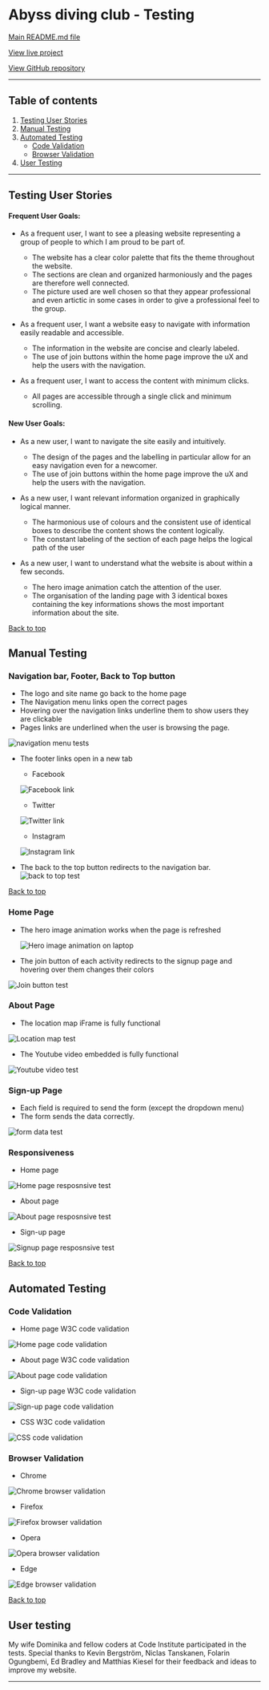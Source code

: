 # Abyss diving club - Testing 

[Main README.md file](/README.md)

[View live project](https://ludovicleguen.github.io/Abyss-Dive-Club/)

[View GitHub repository](https://github.com/LudovicLeGuen/Abyss-Dive-Club)

***
## Table of contents
1. [Testing User Stories](#Testing-User-Stories)
2. [Manual Testing](#Manual-Testing)
3. [Automated Testing](#Automated-Testing) 
     - [Code Validation](#Code-Validation)
     - [Browser Validation](#Browser-Validation)
4. [User Testing](#User-Testing)


***

## Testing User Stories
#### Frequent User Goals:
* As a frequent user, I want to see a pleasing website representing a group of people to which I am proud to be part of.
     * The website has a clear color palette that fits the theme throughout the website.
     * The sections are clean and organized harmoniously and the pages are therefore well connected.
     * The picture used are well chosen so that they appear professional and even artictic in some cases in order to give a professional feel to the group.

* As a frequent user, I want a website easy to navigate with information easily readable and accessible.
     * The information in the website are concise and clearly labeled.
     * The use of join buttons within the home page improve the uX and help the users with the navigation.
     
* As a frequent user, I want to access the content with minimum clicks.
     * All pages are accessible through a single click and minimum scrolling.

#### New User Goals:
* As a new user, I want to navigate the site easily and intuitively.
     * The design of the pages and the labelling in particular allow for an easy navigation even for a newcomer.
     * The use of join buttons within the home page improve the uX and help the users with the navigation.

* As a new user, I want relevant information organized in graphically logical manner.
     * The harmonious use of colours and the consistent use of identical boxes to describe the content shows the content logically.
     * The constant labeling of the section of each page helps the logical path of the user

* As a new user, I want to understand what the website is about within a few seconds.
     * The hero image animation catch the attention of the user.
     * The organisation of the landing page with 3 identical boxes containing the key informations shows the most important information about the site.

[Back to top](#Abyss-diving-club---Testing)
## Manual Testing
### Navigation bar, Footer, Back to Top button
* The logo and site name go back to the home page
* The Navigation menu links open the correct pages
* Hovering over the navigation links underline them to show users they are clickable
* Pages links are underlined when the user is browsing the page.

![navigation menu tests](assets/testing-files/navigation-bar/nav%20bar.gif)

* The footer links open in a new tab
     * Facebook 

     ![Facebook link](assets/testing-files/footer/facebook.gif)
 
     * Twitter  

     ![Twitter link](assets/testing-files/footer/twitter.gif)

     * Instagram  

     ![Instagram link](assets/testing-files/footer/instagram.gif)   

* The back to the top button redirects to the navigation bar.
![back to top test](assets/testing-files/homepage/back%20to%20top.gif) 

[Back to top](#Abyss-diving-club---Testing)
### Home Page
* The hero image animation works when the page is refreshed

     ![Hero image animation on laptop](assets/testing-files/homepage/animation.gif) 

* The join button of each activity redirects to the signup page and hovering over them  changes their colors

![Join button test](assets/testing-files/homepage/join%20button.gif) 

### About Page
* The location map iFrame is fully functional 

![Location map test](assets/testing-files/about-page/map.gif)

* The Youtube video embedded is fully functional 

![Youtube video test](assets/testing-files/about-page/video.gif)

### Sign-up Page
* Each field is required to send the form (except the dropdown menu)
* The form sends the data correctly. 

![form data test](assets/testing-files/signup-page/form.gif)

### Responsiveness
* Home page

![Home page resposnsive test](assets/testing-files/homepage/home-responsive.gif)

* About page 

![About page resposnsive test](assets/testing-files/about-page/about-responsive.gif)

* Sign-up page

![Signup page resposnsive test](assets/testing-files/signup-page/signup-responsive.gif)

[Back to top](#Abyss-diving-club---Testing)

## Automated Testing
### Code Validation
* Home page W3C code validation 

![Home page code validation](assets/testing-files/Validation/home-validation.gif)

* About page W3C code validation 

![About page code validation](assets/testing-files/Validation/about-validation.gif)

* Sign-up page W3C code validation 

![Sign-up page code validation](assets/testing-files/Validation/signup-validation.gif)

* CSS W3C code validation 

![CSS code validation](assets/testing-files/Validation/css-validation.gif)

### Browser Validation
* Chrome 

![Chrome browser validation](assets/testing-files/homepage/chrome.PNG)

* Firefox 

![Firefox browser validation](assets/testing-files/homepage/firefox.PNG)

* Opera 

![Opera browser validation](assets/testing-files/homepage/opera.PNG)

* Edge 

![Edge browser validation](assets/testing-files/homepage/edge.PNG)

[Back to top](#Abyss-diving-club---Testing)

## User testing 
My wife Dominika and fellow coders at Code Institute participated in the tests. Special thanks to Kevin Bergström, Niclas Tanskanen, Folarin Ogungbemi, Ed Bradley and Matthias Kiesel for their feedback and ideas to improve my website.

***